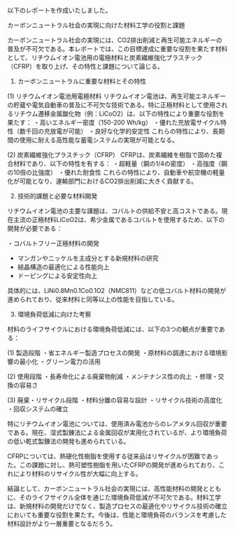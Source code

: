 以下のレポートを作成いたしました。

カーボンニュートラル社会の実現に向けた材料工学の役割と課題

カーボンニュートラル社会の実現には、CO2排出削減と再生可能エネルギーの普及が不可欠である。本レポートでは、この目標達成に重要な役割を果たす材料として、リチウムイオン電池用の電極材料と炭素繊維強化プラスチック（CFRP）を取り上げ、その特性と課題について論じる。

1. カーボンニュートラルに重要な材料とその特性

(1) リチウムイオン電池用電極材料
リチウムイオン電池は、再生可能エネルギーの貯蔵や電気自動車の普及に不可欠な技術である。特に正極材料として使用されるリチウム遷移金属酸化物（例：LiCoO2）は、以下の特性により重要な役割を果たす：
・高いエネルギー密度（150-200 Wh/kg）
・優れた充放電サイクル特性（数千回の充放電が可能）
・良好な化学的安定性
これらの特性により、長期間の使用に耐える高性能な蓄電システムの実現が可能となる。

(2) 炭素繊維強化プラスチック（CFRP）
CFRPは、炭素繊維を樹脂で固めた複合材料であり、以下の特性を有する：
・超軽量（鋼の1/4の密度）
・高強度（鋼の10倍の比強度）
・優れた耐食性
これらの特性により、自動車や航空機の軽量化が可能となり、運輸部門におけるCO2排出削減に大きく貢献する。

2. 技術的課題と必要な材料開発

リチウムイオン電池の主要な課題は、コバルトの供給不安と高コストである。現在主流の正極材料LiCoO2は、希少金属であるコバルトを使用するため、以下の開発が必要である：

・コバルトフリー正極材料の開発
- マンガンやニッケルを主成分とする新規材料の研究
- 結晶構造の最適化による性能向上
- ドーピングによる安定性向上

具体的には、LiNi0.8Mn0.1Co0.1O2（NMC811）などの低コバルト材料の開発が進められており、従来材料と同等以上の性能を目指している。

3. 環境負荷低減に向けた考察

材料のライフサイクルにおける環境負荷低減には、以下の3つの観点が重要である：

(1) 製造段階
・省エネルギー製造プロセスの開発
・原材料の調達における環境影響の最小化
・グリーン電力の活用

(2) 使用段階
・長寿命化による廃棄物削減
・メンテナンス性の向上
・修理・交換の容易さ

(3) 廃棄・リサイクル段階
・材料分離の容易な設計
・リサイクル技術の高度化
・回収システムの確立

特にリチウムイオン電池については、使用済み電池からのレアメタル回収が重要である。現在、湿式製錬法による金属回収が実用化されているが、より環境負荷の低い乾式製錬法の開発も進められている。

CFRPについては、熱硬化性樹脂を使用する従来品はリサイクルが困難であった。この課題に対し、熱可塑性樹脂を用いたCFRPの開発が進められており、これにより材料のリサイクル性が大幅に向上する。

結論として、カーボンニュートラル社会の実現には、高性能材料の開発とともに、そのライフサイクル全体を通じた環境負荷低減が不可欠である。材料工学は、新規材料の開発だけでなく、製造プロセスの最適化やリサイクル技術の確立においても重要な役割を果たす。今後は、性能と環境負荷のバランスを考慮した材料設計がより一層重要となるだろう。
